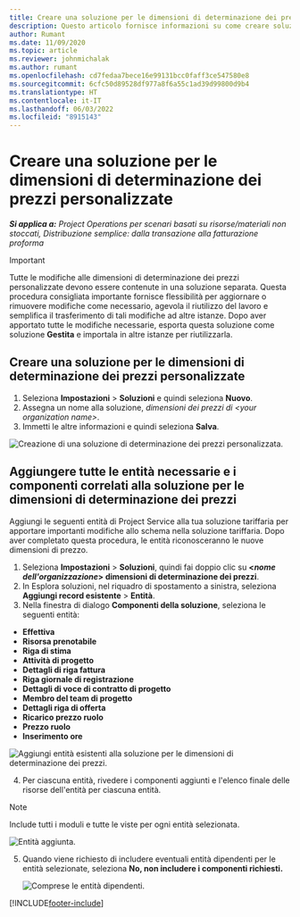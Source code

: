 ```yaml
---
title: Creare una soluzione per le dimensioni di determinazione dei prezzi personalizzate
description: Questo articolo fornisce informazioni su come creare soluzioni per dimensioni di determinazione dei prezzi personalizzate.
author: Rumant
ms.date: 11/09/2020
ms.topic: article
ms.reviewer: johnmichalak
ms.author: rumant
ms.openlocfilehash: cd7fedaa7bece16e99131bcc0faff3ce547580e8
ms.sourcegitcommit: 6cfc50d89528df977a8f6a55c1ad39d99800d9b4
ms.translationtype: HT
ms.contentlocale: it-IT
ms.lasthandoff: 06/03/2022
ms.locfileid: "8915143"
---
```

# <a name="create-a-solution-for-custom-pricing-dimensions"></a>Creare una soluzione per le dimensioni di determinazione dei prezzi personalizzate

 _**Si applica a:** Project Operations per scenari basati su risorse/materiali non stoccati, Distribuzione semplice: dalla transazione alla fatturazione proforma_ 

>[!IMPORTANT]
>Tutte le modifiche alle dimensioni di determinazione dei prezzi personalizzate devono essere contenute in una soluzione separata. Questa procedura consigliata importante fornisce flessibilità per aggiornare o rimuovere modifiche come necessario, agevola il riutilizzo del lavoro e semplifica il trasferimento di tali modifiche ad altre istanze. Dopo aver apportato tutte le modifiche necessarie, esporta questa soluzione come soluzione **Gestita** e importala in altre istanze per riutilizzarla.

## <a name="create-a-solution-for-custom-pricing-dimensions"></a>Creare una soluzione per le dimensioni di determinazione dei prezzi personalizzate

1.  Seleziona **Impostazioni** > **Soluzioni** e quindi seleziona **Nuovo**.
2.  Assegna un nome alla soluzione, *dimensioni dei prezzi di \<your organization name\>*.
3. Immetti le altre informazioni e quindi seleziona **Salva**.

  ![Creazione di una soluzione di determinazione dei prezzi personalizzata.](./media/Creation-of-custom-pricing-dimension-solution.png)
 
## <a name="add-all-required-entities-and-related-components-to-the-pricing-dimension-solution"></a>Aggiungere tutte le entità necessarie e i componenti correlati alla soluzione per le dimensioni di determinazione dei prezzi

Aggiungi le seguenti entità di Project Service alla tua soluzione tariffaria per apportare importanti modifiche allo schema nella soluzione tariffaria. Dopo aver completato questa procedura, le entità riconosceranno le nuove dimensioni di prezzo.

1.  Seleziona **Impostazioni** > **Soluzioni**, quindi fai doppio clic su **<*nome dell'organizzazione*> dimensioni di determinazione dei prezzi**.
2.  In Esplora soluzioni, nel riquadro di spostamento a sinistra, seleziona **Aggiungi record esistente** > **Entità**.
3.  Nella finestra di dialogo **Componenti della soluzione**, seleziona le seguenti entità:
 
   - **Effettiva**
   - **Risorsa prenotabile**
   - **Riga di stima**
   - **Attività di progetto**
   - **Dettagli di riga fattura**
   - **Riga giornale di registrazione**
   - **Dettagli di voce di contratto di progetto**
   - **Membro del team di progetto**
   - **Dettagli riga di offerta**
   - **Ricarico prezzo ruolo**
   - **Prezzo ruolo**
   - **Inserimento ore**
 
   ![Aggiungi entità esistenti alla soluzione per le dimensioni di determinazione dei prezzi.](./media/Existing-entities-to-PD-solution.png)
 
 4. Per ciascuna entità, rivedere i componenti aggiunti e l'elenco finale delle risorse dell'entità per ciascuna entità. 

   >[!NOTE]
   > Include tutti i moduli e tutte le viste per ogni entità selezionata.

  ![Entità aggiunta.](./media/solution-component-selection.png)


5.  Quando viene richiesto di includere eventuali entità dipendenti per le entità selezionate, seleziona **No, non includere i componenti richiesti.**

    ![Comprese le entità dipendenti.](./media/Do-not-include-required.png)


[!INCLUDE[footer-include](../includes/footer-banner.md)]